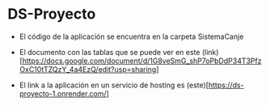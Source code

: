 # DS-Proyecto

* El código de la aplicación se encuentra en la carpeta SistemaCanje

* El documento con las tablas que se puede ver en este (link)[https://docs.google.com/document/d/1G8veSmG_shP7oPbDdP34T3PfzOxC10tTZQzY_4a4EzQ/edit?usp=sharing]

* El link a la aplicación en un servicio de hosting es (este)[https://ds-proyecto-1.onrender.com/]
